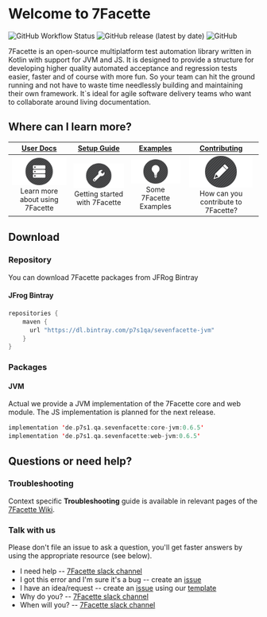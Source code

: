 # Welcome to 7Facette

![GitHub Workflow Status](https://img.shields.io/github/workflow/status/munichbughunter/Sevenfacette/7Facette?label=7Facette%20build)
![GitHub release (latest by date)](https://img.shields.io/github/v/release/munichbughunter/Sevenfacette?color=orange&label=latest%20version)
![GitHub](https://img.shields.io/github/license/munichbughunter/SevenFacette)


7Facette is an open-source multiplatform test automation library written in Kotlin with support for JVM and JS. It is designed to provide a structure
for developing higher quality automated acceptance and regression tests easier, faster and of course with more fun. So your team can hit the ground running 
and not have to waste time needlessly building and maintaining their own framework. It`s ideal for agile software delivery teams who want to collaborate
around living documentation. 

## Where can I learn more?

| **[User Docs][userdocs]**     | **[Setup Guide][get-started]**     | **[Examples][examples]**           | **[Contributing][contributing]**           |
|:-------------------------------------:|:-------------------------------:|:-----------------------------------:|:---------------------------------------------:|
| [![i1][userdocs-image]][userdocs]<br>Learn more about using 7Facette | [![i2][getstarted-image]][get-started]<br> Getting started with 7Facette | [![i3][examples-image]][examples]<br>Some 7Facette Examples | [![i4][contributing-image]][contributing]<br>How can you contribute to 7Facette? |

[userdocs-image]:/misc/images/docs.png
[getstarted-image]:/misc/images/setup.png
[examples-image]:/misc/images/roadmap.png
[contributing-image]:/misc/images/contributing.png

[userdocs]:https://github.com/munichbughunter/SevenFacette/wiki
[get-started]:https://github.com/munichbughunter/SevenFacette/wiki/Getting-Started
[examples]:https://github.com/munichbughunter/SevenFacette/wiki
[contributing]:CONTRIBUTING.md

## Download

### Repository

You can download 7Facette packages from JFRog Bintray

#### JFrog Bintray

```kotlin
repositories {
    maven {
	  url "https://dl.bintray.com/p7s1qa/sevenfacette-jvm"
	}
}
```

### Packages

#### JVM

Actual we provide a JVM implementation of the 7Facette core and web module. The JS implementation is planned
for the next release. 

```kotlin
implementation 'de.p7s1.qa.sevenfacette:core-jvm:0.6.5'
implementation 'de.p7s1.qa.sevenfacette:web-jvm:0.6.5'
```

## Questions or need help?

### Troubleshooting

Context specific **Troubleshooting** guide is available in relevant pages of the [7Facette Wiki](https://github.com/munichbughunter/SevenFacette/wiki/Troubleshooting).

### Talk with us

Please don't file an issue to ask a question, you'll get faster answers by using the appropriate resource (see below).

- I need help -- [7Facette slack channel](https://7facette.slack.com)
- I got this error and I'm sure it's a bug -- create an [issue](https://github.com/munichbughunter/SevenFacette/issues)
- I have an idea/request -- create an [issue](https://github.com/munichbughunter/SevenFacette/issues) using our [template](https://github.com/munichbughunter/SevenFacette/blob/documentation/create_readme/misc/templates/ISSUE_TEMPLATE/Feature_Request.md)
- Why do you? -- [7Facette slack channel](https://7facette.slack.com)
- When will you? -- [7Facette slack channel](https://7facette.slack.com)
